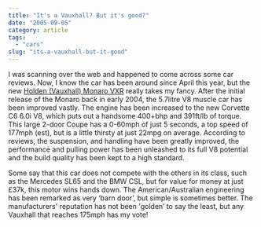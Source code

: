```yaml
---
title: "It's a Vauxhall? But it's good?"
date: "2005-09-05"
category: article
tags:
  - "cars"
slug: "its-a-vauxhall-but-it-good"
---
```


<!-- ![Monaro](/images/monarovxr05.jpg-thumb_140_105.jpg) -->

I was scanning over the web and happened to come across some car reviews. Now, I know the car has been around since April this year, but the new [Holden (Vauxhall) Monaro VXR](https://vauxhall.co.uk/showroom/search/summary.jhtml?brand=Monaro&trimLevel=VXR&bodyStyle=2-door%20coup%E9&vehicleType=Car&_requestid=691860) really takes my fancy. After the initial release of the Monaro back in early 2004, the 5.7litre V8 muscle car has been improved vastly. The engine has been increased to the new Corvette C6 6.0i V8, which puts out a handsome 400+bhp and 391ft/lb of torque. This large 2-door Coupe has a 0-60mph of just 5 seconds, a top speed of 177mph (est), but is a little thirsty at just 22mpg on average. According to reviews, the suspension, and handling have been greatly improved, the performance and pulling power has been unleashed to its full V8 potential and the build quality has been kept to a high standard.

<!-- ![Monaro Slide](/images/monaro2.jpg-thumb_140_105.jpg) -->

Some say that this car does not compete with the others in its class, such as the Mercedes SL65 and the BMW CSL, but for value for money at just £37k, this motor wins hands down. The American/Australian engineering has been remarked as very ‘barn door’, but simple is sometimes better.
The manufacturers' reputation has not been 'golden’ to say the least, but any Vauxhall that reaches 175mph has my vote!
